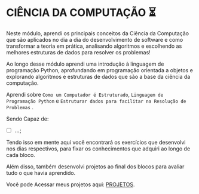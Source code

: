 # CIÊNCIA DA COMPUTAÇÃO :hourglass_flowing_sand:

Neste módulo, aprendi os principais conceitos da Ciência da Computação que são aplicados no dia a dia do desenvolvimento de software e como transformar a teoria em prática, analisando algoritmos e escolhendo as melhores estruturas de dados para resolver os problemas!

Ao longo desse módulo aprendi uma introdução à linguagem de programação Python, aprofundando em programação orientada a objetos e explorando algoritmos e estruturas de dados que são a base da ciência da computação.

Aprendi sobre `Como um Computador é Estruturado`, `Linguagem de Programação Python` e `Estruturar dados para facilitar na Resolução de Problemas` .

Sendo Capaz de:

- [ ] _..._;

Tendo isso em mente aqui você encontrará os exercícios que desenvolvi nos dias respectivos,
para fixar os conhecimentos que adquiri ao longo de cada bloco. 

Além disso, também desenvolvi projetos ao final dos blocos para avaliar tudo o que havia aprendido.

Você pode Acessar meus projetos aqui: [PROJETOS](https://github.com/ANDREHORMAN1994/TRYBE-PROJETOS).
